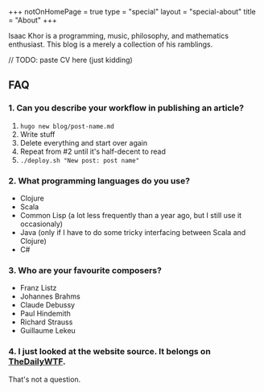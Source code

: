+++
notOnHomePage = true
type = "special"
layout = "special-about"
title = "About"
+++

Isaac Khor is a programming, music, philosophy, and mathematics enthusiast. This blog is a merely a collection of his ramblings.

// TODO: paste CV here (just kidding)

## FAQ

### 1. Can you describe your workflow in publishing an article?

 1. ```hugo new blog/post-name.md```
 2. Write stuff
 3. Delete everything and start over again
 4. Repeat from #2 until it's half-decent to read
 5. ```./deploy.sh "New post: post name"```

### 2. What programming languages do you use?
 - Clojure
 - Scala
 - Common Lisp (a lot less frequently than a year ago, but I still use it occasionaly)
 - Java (only if I have to do some tricky interfacing between Scala and Clojure)
 - C#

### 3. Who are your favourite composers?
 - Franz Listz
 - Johannes Brahms
 - Claude Debussy
 - Paul Hindemith
 - Richard Strauss
 - Guillaume Lekeu

### 4. I just looked at the website source. It belongs on [TheDailyWTF](http://thedailywtf.com).

That's not a question.
